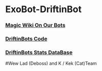 # ExoBot-DriftinBot
### [Magic Wiki On Our Bots](https://github.com/DebossTFK/ExoBot-DriftinBot/wiki)
### [DriftinBots Code](https://github.com/DebossTFK/ExoBot-DriftinBot/blob/master/DriftinBOTv2.js)
### [DriftinBots Stats DataBase](https://github.com/DebossTFK/ExoBot-DriftinBot/blob/master/driftinDB.json)
#Wew Lad (Deboss) and K / Kek (Cat)Team

